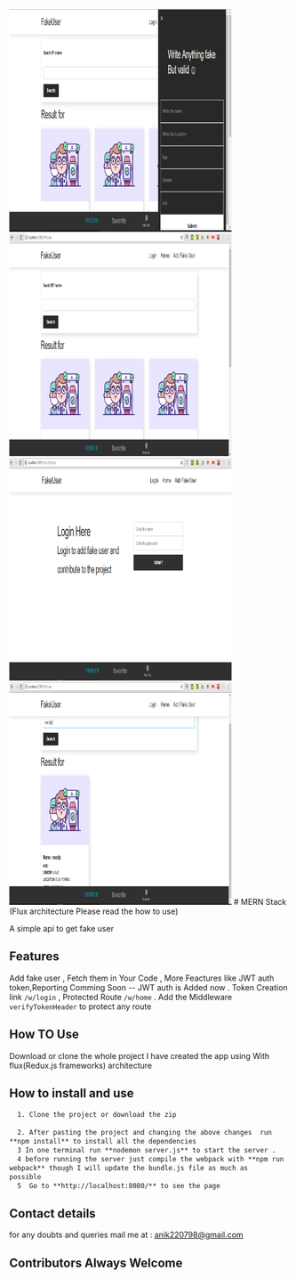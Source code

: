 
<img src="https://github.com/anikethsaha/MERN-stack-Api-BoilerPlate/blob/master/readMeImg2.PNG" alt="alt text" width="400" height="400">
<img src="https://github.com/anikethsaha/MERN-stack-Api-BoilerPlate/blob/master/readmeImg1.PNG" alt="alt text" width="400" height="400">
<img src="https://github.com/anikethsaha/MERN-stack-Api-BoilerPlate/blob/master/readMeimg4.PNG" alt="alt text" width="400" height="400">
<img src="https://github.com/anikethsaha/MERN-stack-Api-BoilerPlate/blob/master/readMeImg3.PNG" alt="alt text" width="400" height="400">
# MERN Stack  (Flux architecture Please read the how to use)

A simple api to get fake user
## Features
   Add fake user ,
   Fetch them in Your Code ,
   More Feactures like JWT auth token,Reporting Comming Soon
   -- JWT auth is Added now . Token Creation link `/w/login` , Protected Route `/w/home` .
   Add the Middleware `verifyTokenHeader` to protect any route
## How TO Use
   Download or clone the whole project 
   I have created the app using With flux(Redux.js frameworks) architecture 
   
 ## How to install and use
 
      1. Clone the project or download the zip
      
      2. After pasting the project and changing the above changes  run **npm install** to install all the dependencies 
      3 In one terminal run **nodemon server.js** to start the server .
      4 before running the server just compile the webpack with **npm run webpack** though I will update the bundle.js file as much as              possible
      5  Go to **http://localhost:8080/** to see the page
   
   
## Contact details
for any doubts and queries mail me at : anik220798@gmail.com


## Contributors Always Welcome
